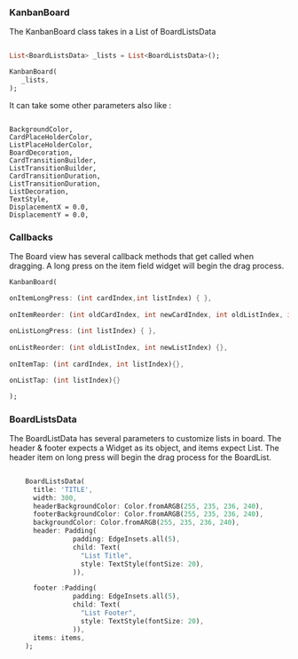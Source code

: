 ### KanbanBoard

The KanbanBoard class takes in a List of BoardListsData

``` dart

List<BoardListsData> _lists = List<BoardListsData>();

KanbanBoard(
   _lists,
);

```
It can take some other parameters also like :
```

BackgroundColor,
CardPlaceHolderColor,
ListPlaceHolderColor,
BoardDecoration,
CardTransitionBuilder,
ListTransitionBuilder,
CardTransitionDuration,
ListTransitionDuration,
ListDecoration,
TextStyle,
DisplacementX = 0.0,
DisplacementY = 0.0,

```

### Callbacks

The Board view has several callback methods that get called when dragging. A long press on the item field widget will begin the drag process.

``` dart
KanbanBoard(

onItemLongPress: (int cardIndex,int listIndex) { },
    
onItemReorder: (int oldCardIndex, int newCardIndex, int oldListIndex, int newListIndex) { },
        
onListLongPress: (int listIndex) { },
        
onListReorder: (int oldListIndex, int newListIndex) {},
        
onItemTap: (int cardIndex, int listIndex){},

onListTap: (int listIndex){}

);
```
### BoardListsData

The BoardListData has several parameters to customize lists in board. The header & footer expects a Widget as its object, and items expect List<Widget>. The header item on long press will begin the drag process for the BoardList.

``` dart

    BoardListsData(
      title: 'TITLE',
      width: 300,
      headerBackgroundColor: Color.fromARGB(255, 235, 236, 240),
      footerBackgroundColor: Color.fromARGB(255, 235, 236, 240),
      backgroundColor: Color.fromARGB(255, 235, 236, 240),
      header: Padding(
                padding: EdgeInsets.all(5),
                child: Text(
                  "List Title",
                  style: TextStyle(fontSize: 20),
                )),

      footer :Padding(
                padding: EdgeInsets.all(5),
                child: Text(
                  "List Footer",
                  style: TextStyle(fontSize: 20),
                )),   
      items: items,
    );

```